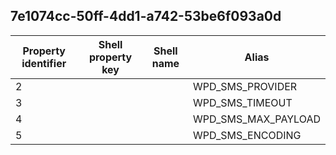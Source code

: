 ## 7e1074cc-50ff-4dd1-a742-53be6f093a0d

Property identifier | Shell property key | Shell name | Alias
--- | --- | --- | ---
2 |  |  | WPD_SMS_PROVIDER
3 |  |  | WPD_SMS_TIMEOUT
4 |  |  | WPD_SMS_MAX_PAYLOAD
5 |  |  | WPD_SMS_ENCODING

